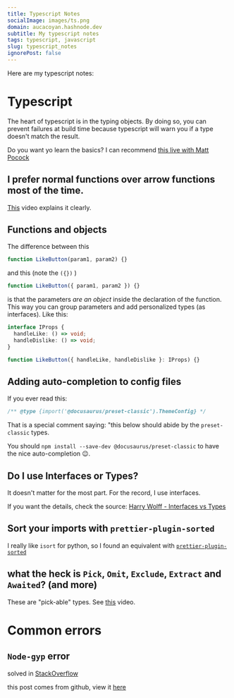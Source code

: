 ```yaml
---
title: Typescript Notes
socialImage: images/ts.png
domain: aucacoyan.hashnode.dev
subtitle: My typescript notes
tags: typescript, javascript
slug: typescript_notes
ignorePost: false
---
```


Here are my typescript notes:

# Typescript

The heart of typescript is in the typing objects. By doing so, you can prevent failures at build time because typescript will warn you if a type doesn't match the result.

Do you want yo learn the basics? I can recommend [this live with Matt Pocock](https://www.youtube.com/watch?v=p6dO9u0M7MQ)

## I prefer normal functions over arrow functions most of the time.

[This](https://www.youtube.com/watch?v=5iGGvJn8K1U) video explains it clearly.

## Functions and objects

The difference between this

```typescript
function LikeButton(param1, param2) {}
```

and this (note the `({})` )

```typescript
function LikeButton({ param1, param2 }) {}
```

is that the parameters _are an object_ inside the declaration of the function. This way you can group parameters and add personalized types (as interfaces). Like this:

```typescript
interface IProps {
  handleLike: () => void;
  handleDislike: () => void;
}

function LikeButton({ handleLike, handleDislike }: IProps) {}
```

## Adding auto-completion to config files

If you ever read this:

```typescript
/** @type {import('@docusaurus/preset-classic').ThemeConfig} */
```

That is a special comment saying: "this below should abide by the `preset-classic` types.

You should `npm install --save-dev @docusaurus/preset-classic` to have the nice auto-completion 😉.

## Do I use Interfaces or Types?

It doesn't matter for the most part. For the record, I use interfaces.

If you want the details, check the source: [Harry Wolff - Interfaces vs Types](https://www.youtube.com/watch?v=crjIq7LEAYw)

## Sort your imports with `prettier-plugin-sorted`

I really like `isort` for python, so I found an equivalent with [`prettier-plugin-sorted`](https://github.com/ifiokjr/prettier-plugin-sorted)

## what the heck is `Pick`, `Omit`, `Exclude`, `Extract` and `Awaited`? (and more)

These are "pick-able" types. See [this](https://www.youtube.com/watch?v=EU0TB_8KHpY) video.

# Common errors

## `Node-gyp` error

solved in [StackOverflow](https://stackoverflow.com/a/59882818/8552476)

this post comes from github, view it [here](https://github.com/AucaCoyan/blog/blob/main/typescript_notes.md)
